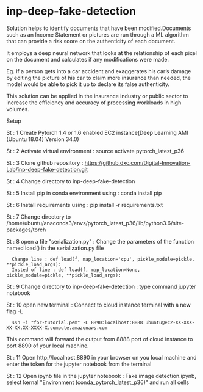 # inp-deep-fake-detection

Solution helps to identify documents that have been modified.Documents such as an Income Statement or pictures are run through a ML algorithm that can provide a risk score on the authenticity of each document. 

It employs a deep neural network that looks at the relationship of each pixel on the document and calculates if any modifications were made.

Eg. If a person gets into a car accident and exaggerates his car’s damage by editing the picture of his car to claim more insurance than needed, the model would be able to pick it up to declare its false authenticity.

This solution can be applied in the insurance industry or public sector to increase the efficiency and accuracy of processing workloads in high volumes.

Setup

St : 1 Create Pytorch 1.4 or 1.6 enabled EC2 instance(Deep Learning AMI (Ubuntu 18.04) Version 34.0)

St : 2 Activate virtual environment : source activate pytorch_latest_p36

St : 3 Clone github repository : https://github.dxc.com/Digital-Innovation-Lab/inp-deep-fake-detection.git

St : 4 Change directory to  inp-deep-fake-detection

St : 5 Install pip in conda environment using : conda install pip

St : 6 Install requirements using : pip install -r requirements.txt

St : 7 Change directory to /home/ubuntu/anaconda3/envs/pytorch_latest_p36/lib/python3.6/site-packages/torch

St : 8 open a file  "serialization.py" : Change the parameters of the function named load() in the serialization.py file 

      Change line : def load(f, map_location='cpu', pickle_module=pickle, **pickle_load_args):
      Insted of line : def load(f, map_location=None, pickle_module=pickle, **pickle_load_args):

St : 9 Change directory to  inp-deep-fake-detection : type command jupyter notebook

St : 10 open new terminal : Connect to cloud instance terminal with a new flag -L

      ssh -i "for-tutorial.pem" -L 8890:localhost:8888 ubuntu@ec2-XX-XXX-XX-XX.XX-XXXX-X.compute.amazonaws.com

This command will forward the output from 8888 port of cloud instance to port 8890 of your local machine.

St : 11 Open http://localhost:8890 in your browser on you local machine and enter the token for the jupyter notebook from the terminal

St : 12 Open ipynb file in the jupyter notebook : Fake image detection.ipynb, select kernal "Environment (conda_pytorch_latest_p36)" and run all cells
